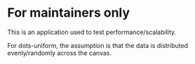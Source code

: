 # For maintainers only
This is an application used to test performance/scalability.

For dots-uniform, the assumption is that the data is distributed evenly/randomly across the canvas.
